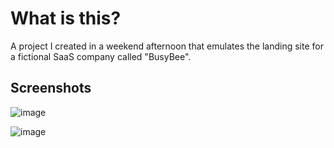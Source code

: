 # What is this?

A project I created in a weekend afternoon that emulates the landing site for a fictional SaaS company called "BusyBee".

## Screenshots

![image](https://github.com/devkevbot/BusyBee/assets/31908183/147809e7-bc2b-4abc-a7ec-53cd7a078935)

![image](https://github.com/devkevbot/BusyBee/assets/31908183/98e4ba0d-ff62-48e7-8575-b16ba5fc3a68)

